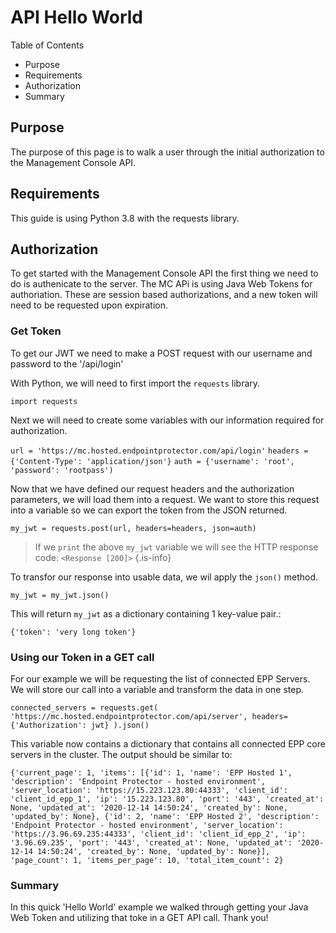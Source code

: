 # API Hello World
Table of Contents
- Purpose
- Requirements
- Authorization
- Summary

## Purpose
The purpose of this page is to walk a user through the initial authorization to the Management Console API.

## Requirements
This guide is using Python 3.8 with the requests library.

## Authorization
To get started with the Management Console API the first thing we need to do is authenicate to the server. The MC APi is using Java Web Tokens for authoriation. These are session based authorizations, and a new token will need to be requested upon expiration.

### Get Token
To get our JWT we need to make a POST request with our username and password to the '/api/login'

With Python, we will need to first import the `requests` library.


`import requests`

Next we will need to create some variables with our information required for authorization.


`url = 'https://mc.hosted.endpointprotector.com/api/login'`
`headers = {'Content-Type': 'application/json'}`
`auth = {'username': 'root', 'password': 'rootpass')`

Now that we have defined our request headers and the authorization parameters, we will load them into a request. We want to store this request into a variable so we can export the token from the JSON returned.

`my_jwt = requests.post(url, headers=headers, json=auth)`

> If we `print` the above `my_jwt` variable we will see the HTTP response code:
> `<Response [200]>`
{.is-info}

To transfor our response into usable data, we wil apply the `json()` method.

`my_jwt = my_jwt.json()`

This will return `my_jwt` as a dictionary containing 1 key-value pair.:

`{'token': 'very long token'}`

### Using our Token in a GET call

For our example we will be requesting the list of connected EPP Servers. We will store our call into a variable and transform the data in one step.

`connected_servers = requests.get(
    'https://mc.hosted.endpointprotector.com/api/server',
    headers={'Authorization': jwt}
    ).json()`

This variable now contains a dictionary that contains all connected EPP core servers in the cluster. The output should be similar to:

`{'current_page': 1, 'items': [{'id': 1, 'name': 'EPP Hosted 1', 'description': 'Endpoint Protector - hosted environment', 'server_location': 'https://15.223.123.80:44333', 'client_id': 'client_id_epp_1', 'ip': '15.223.123.80', 'port': '443', 'created_at': None, 'updated_at': '2020-12-14 14:50:24', 'created_by': None, 'updated_by': None}, {'id': 2, 'name': 'EPP Hosted 2', 'description': 'Endpoint Protector - hosted environment', 'server_location': 'https://3.96.69.235:44333', 'client_id': 'client_id_epp_2', 'ip': '3.96.69.235', 'port': '443', 'created_at': None, 'updated_at': '2020-12-14 14:50:24', 'created_by': None, 'updated_by': None}], 'page_count': 1, 'items_per_page': 10, 'total_item_count': 2}`

### Summary

In this quick 'Hello World' example we walked through getting your Java Web Token and utilizing that toke in a GET API call.
Thank you!
